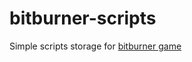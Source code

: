 # bitburner-scripts

Simple scripts storage for [bitburner game](https://store.steampowered.com/app/1812820/Bitburner/)
